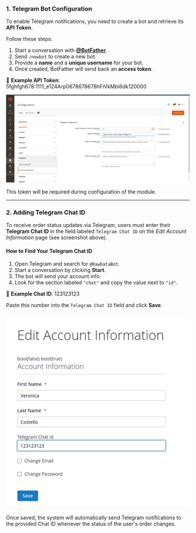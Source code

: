 ### 1. Telegram Bot Configuration

To enable Telegram notifications, you need to create a bot and retrieve its **API Token**.

Follow these steps:

1. Start a conversation with [**@BotFather**](https://t.me/BotFather).
2. Send `/newbot` to create a new bot.
3. Provide a **name** and a **unique username** for your bot.
4. Once created, BotFather will send back an **access token**.

📌 **Example API Token**:
5fghfgh678:1111_e124Arp0678678678hFiVkMbi6dk120000

![Account Information with Telegram API TOKEN](img_1.png)

This token will be required during configuration of the module.

---

### 2. Adding Telegram Chat ID

To receive order status updates via Telegram, users must enter their **Telegram Chat ID** in the field labeled `Telegram Chat ID` on the *Edit Account Information* page (see screenshot above).

#### How to Find Your Telegram Chat ID

1. Open Telegram and search for `@RawDataBot`.
2. Start a conversation by clicking **Start**.
3. The bot will send your account info.
4. Look for the section labeled `"chat"` and copy the value next to `"id"`.

📌 **Example Chat ID**:
123123123

Paste this number into the `Telegram Chat ID` field and click **Save**.

![Account Information with Telegram CHAT ID](img.png)
---

Once saved, the system will automatically send Telegram notifications to the provided Chat ID whenever the status of the user's order changes.
